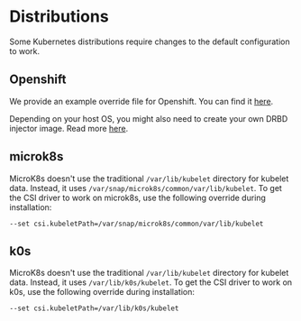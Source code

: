 # Distributions

Some Kubernetes distributions require changes to the default configuration to work.

## Openshift

We provide an example override file for Openshift. You can find it [here](../charts/piraeus/values-openshift.yaml).

Depending on your host OS, you might also need to create your own DRBD injector image. Read more
[here](./host-setup.md#injector-image-for-compiling-without-headers-on-host).

## microk8s

MicroK8s doesn't use the traditional `/var/lib/kubelet` directory for kubelet data. Instead, it uses
`/var/snap/microk8s/common/var/lib/kubelet`. To get the CSI driver to work on microk8s, use the following override
during installation:

```
--set csi.kubeletPath=/var/snap/microk8s/common/var/lib/kubelet
```

## k0s

MicroK8s doesn't use the traditional `/var/lib/kubelet` directory for kubelet data. Instead, it uses
`/var/lib/k0s/kubelet`. To get the CSI driver to work on k0s, use the following override
during installation:

```
--set csi.kubeletPath=/var/lib/k0s/kubelet
```
